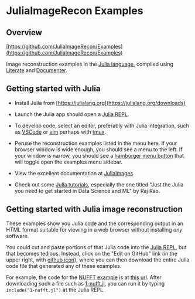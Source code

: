 
# JuliaImageRecon Examples

## Overview

[https://github.com/JuliaImageRecon/Examples](https://github.com/JuliaImageRecon/Examples)

Image reconstruction examples
in the
[Julia language](https://julialang.org),
compiled using
[Literate](https://github.com/fredrikekre/Literate.jl)
and
[Documenter](https://github.com/JuliaDocs/Documenter.jl).


## Getting started with Julia

* Install Julia from
  [https://julialang.org](https://julialang.org/downloads)

* Launch the Julia app
  should open a
  [Julia REPL](https://docs.julialang.org/en/v1/stdlib/REPL).

* To develop code, select an editor, preferably with Julia integration, such as
  [VSCode](https://www.julia-vscode.org)
  or [vim](https://github.com/JuliaEditorSupport/julia-vim)
  perhaps with
  [tmux](https://discourse.julialang.org/t/julia-vim-tutorial-for-newbies/36636).

* Peruse the reconstruction examples listed in the menu here.
  If your browser window is wide enough,
  you should see a menu to the left.
  If your window is narrow,
  you should see a
  [hamburger menu button](https://en.wikipedia.org/wiki/Hamburger_button)
  that will toggle open the examples menu sidebar.

* View the excellent documentation at
  [JuliaImages](https://juliaimages.org)

* Check out some [Julia tutorials](https://julialang.org/learning/tutorials),
  especially the one titled
  "Just the Julia you need to get started in Data Science and ML" by Raj Rao.


## Getting started with Julia image reconstruction

These examples show you Julia code
and the corresponding output
in an HTML format suitable for viewing
in a web browser
without installing *any* software.

You could cut and paste portions of that Julia code
into the
[Julia REPL](https://docs.julialang.org/en/v1/stdlib/REPL),
but that becomes tedious.
Instead,
click on the "Edit on GitHub" link
(in the upper right, with
[github icon](https://github.githubassets.com/images/modules/logos_page/GitHub-Mark.png)),
where you can then download the entire Julia code file
that generated any of these examples.

For example,
the code for the
[NUFFT example](https://juliaimagerecon.github.io/Examples/mri/1-nufft)
is at
[this url](https://github.com/JuliaImageRecon/Examples/blob/main/docs/lit/mri/1-nufft.jl).
After downloading such a file such as
[1-nufft.jl](https://github.com/JuliaImageRecon/Examples/blob/main/docs/lit/mri/1-nufft.jl),
you can run it
by typing
`include("1-nufft.jl")`
at the Julia REPL.
